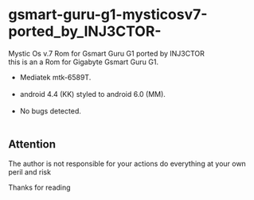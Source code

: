# gsmart-guru-g1-mysticosv7-ported_by_INJ3CTOR-<br>
Mystic Os v.7 Rom for Gsmart Guru G1 ported by INJ3CTOR<br>
this is an a Rom for Gigabyte Gsmart Guru G1.<br>
<ul>
<li>Mediatek mtk-6589T.</li><br>
<li>android 4.4 (KK) styled to android 6.0 (MM).</li><br>
<li>No bugs detected.</li><br>
</ul>

<h2>Attention</h2>
<p>The author is not responsible for your actions do everything at your own peril and risk</p>
<p>Thanks for reading</p>
